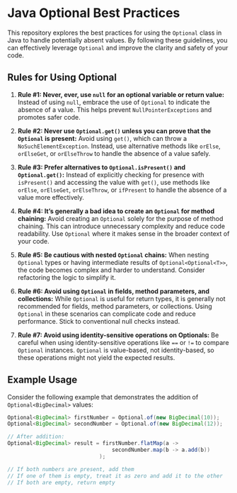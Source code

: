 # Java Optional Best Practices

This repository explores the best practices for using the `Optional` class in Java to handle potentially absent values. By following these guidelines, you can effectively leverage `Optional` and improve the clarity and safety of your code.

## Rules for Using Optional

1. **Rule #1: Never, ever, use `null` for an optional variable or return value:** Instead of using `null`, embrace the use of `Optional` to indicate the absence of a value. This helps prevent `NullPointerExceptions` and promotes safer code.

2. **Rule #2: Never use `Optional.get()` unless you can prove that the `Optional` is present:** Avoid using `get()`, which can throw a `NoSuchElementException`. Instead, use alternative methods like `orElse`, `orElseGet`, or `orElseThrow` to handle the absence of a value safely.

3. **Rule #3: Prefer alternatives to `Optional.isPresent()` and `Optional.get()`:** Instead of explicitly checking for presence with `isPresent()` and accessing the value with `get()`, use methods like `orElse`, `orElseGet`, `orElseThrow`, or `ifPresent` to handle the absence of a value more effectively.

4. **Rule #4: It’s generally a bad idea to create an `Optional` for method chaining:** Avoid creating an `Optional` solely for the purpose of method chaining. This can introduce unnecessary complexity and reduce code readability. Use `Optional` where it makes sense in the broader context of your code.

5. **Rule #5: Be cautious with nested `Optional` chains:** When nesting `Optional` types or having intermediate results of `Optional<Optional<T>>`, the code becomes complex and harder to understand. Consider refactoring the logic to simplify it.

6. **Rule #6: Avoid using `Optional` in fields, method parameters, and collections:** While `Optional` is useful for return types, it is generally not recommended for fields, method parameters, or collections. Using `Optional` in these scenarios can complicate code and reduce performance. Stick to conventional null checks instead.

7. **Rule #7: Avoid using identity-sensitive operations on Optionals:** Be careful when using identity-sensitive operations like `==` or `!=` to compare `Optional` instances. `Optional` is value-based, not identity-based, so these operations might not yield the expected results.

## Example Usage

Consider the following example that demonstrates the addition of `Optional<BigDecimal>` values:

```java
Optional<BigDecimal> firstNumber = Optional.of(new BigDecimal(10));
Optional<BigDecimal> secondNumber = Optional.of(new BigDecimal(12));

// After addition:
Optional<BigDecimal> result = firstNumber.flatMap(a ->
                                 secondNumber.map(b -> a.add(b))
                             );

// If both numbers are present, add them
// If one of them is empty, treat it as zero and add it to the other
// If both are empty, return empty

